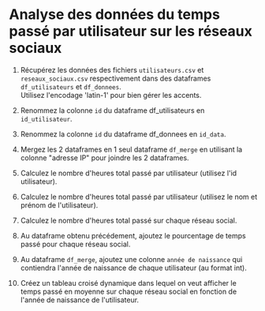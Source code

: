 # Analyse des données du temps passé par utilisateur sur les réseaux sociaux

1. Récupérez les données des fichiers `utilisateurs.csv` et `reseaux_sociaux.csv` respectivement dans des dataframes `df_utilisateurs` et `df_donnees`.  
     Utilisez l'encodage 'latin-1' pour bien gérer les accents.

1. Renommez la colonne `id` du dataframe df_utilisateurs en `id_utilisateur`.

1. Renommez la colonne `id` du dataframe df_donnees en `id_data`.

1. Mergez les 2 dataframes en 1 seul dataframe `df_merge` en utilisant la colonne "adresse IP" pour joindre les 2 dataframes.

1. Calculez le nombre d'heures total passé par utilisateur (utilisez l'id utilisateur).

1. Calculez le nombre d'heures total passé par utilisateur (utilisez le nom et prénom de l'utilisateur).

1. Calculez le nombre d'heures total passé sur chaque réseau social.

1. Au dataframe obtenu précédement, ajoutez le pourcentage de temps passé pour chaque réseau social.

1. Au dataframe `df_merge`, ajoutez une colonne `année de naissance` qui contiendra l'année de naissance de chaque utilisateur (au format int).

1. Créez un tableau croisé dynamique dans lequel on veut afficher le temps passé en moyenne sur chaque réseau social en fonction de l'année de naissance de l'utilisateur.
